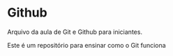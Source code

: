 # Github

Arquivo da aula de Git e Github para iniciantes.

Este é um repositório para ensinar como o Git funciona
